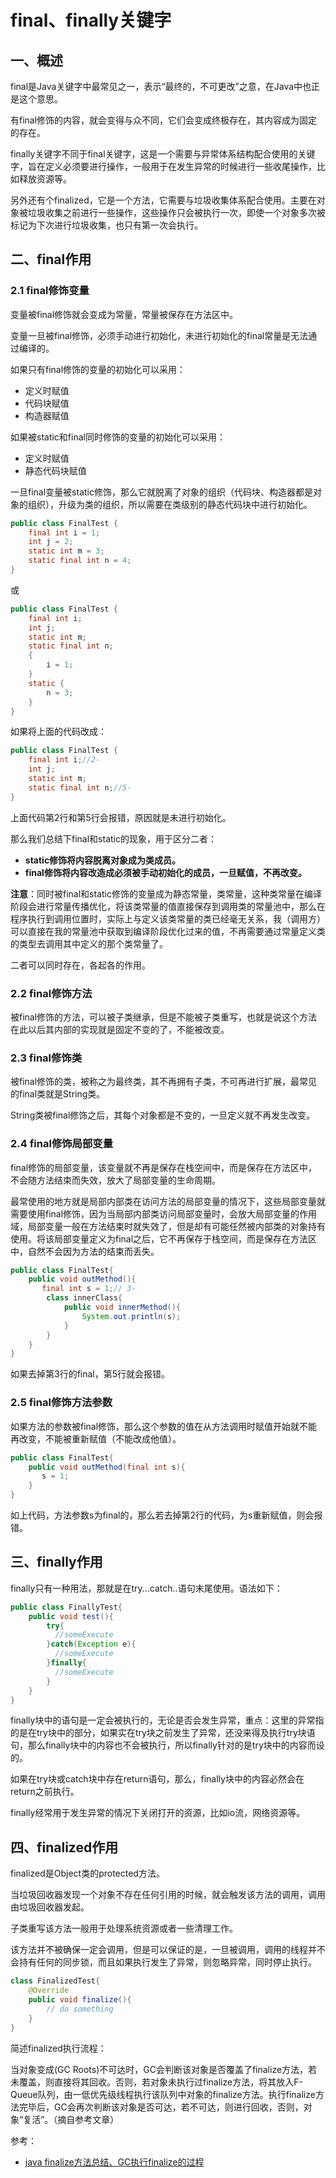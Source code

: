 # final、finally关键字
## 一、概述
final是Java关键字中最常见之一，表示“最终的，不可更改”之意，在Java中也正是这个意思。

有final修饰的内容，就会变得与众不同，它们会变成终极存在，其内容成为固定的存在。

finally关键字不同于final关键字，这是一个需要与异常体系结构配合使用的关键字，旨在定义必须要进行操作，一般用于在发生异常的时候进行一些收尾操作，比如释放资源等。

另外还有个finalized，它是一个方法，它需要与垃圾收集体系配合使用。主要在对象被垃圾收集之前进行一些操作，这些操作只会被执行一次，即使一个对象多次被标记为下次进行垃圾收集，也只有第一次会执行。
## 二、final作用
### 2.1 final修饰变量
变量被final修饰就会变成为常量，常量被保存在方法区中。

变量一旦被final修饰，必须手动进行初始化，未进行初始化的final常量是无法通过编译的。

如果只有final修饰的变量的初始化可以采用：
- 定义时赋值
- 代码块赋值
- 构造器赋值

如果被static和final同时修饰的变量的初始化可以采用：
- 定义时赋值
- 静态代码块赋值

一旦final变量被static修饰，那么它就脱离了对象的组织（代码块、构造器都是对象的组织），升级为类的组织，所以需要在类级别的静态代码块中进行初始化。
```java
public class FinalTest {
    final int i = 1;
    int j = 2;
    static int m = 3;
    static final int n = 4;
}
```
或
```java
public class FinalTest {
    final int i;
    int j;
    static int m;
    static final int n;
    {
        i = 1;
    }
    static {
        n = 3;
    }
}
```
如果将上面的代码改成：
```java
public class FinalTest {
    final int i;//2-
    int j;
    static int m;
    static final int n;//5-
}
```
上面代码第2行和第5行会报错，原因就是未进行初始化。

那么我们总结下final和static的现象，用于区分二者：
- **static修饰将内容脱离对象成为类成员。**
- **final修饰将内容改造成必须被手动初始化的成员，一旦赋值，不再改变。**

**注意**：同时被final和static修饰的变量成为静态常量，类常量，这种类常量在编译阶段会进行常量传播优化，将该类常量的值直接保存到调用类的常量池中，那么在程序执行到调用位置时，实际上与定义该类常量的类已经毫无关系，我（调用方）可以直接在我的常量池中获取到编译阶段优化过来的值，不再需要通过常量定义类的类型去调用其中定义的那个类常量了。

二者可以同时存在，各起各的作用。
### 2.2 final修饰方法
被final修饰的方法，可以被子类继承，但是不能被子类重写，也就是说这个方法在此以后其内部的实现就是固定不变的了，不能被改变。
### 2.3 final修饰类
被final修饰的类，被称之为最终类，其不再拥有子类，不可再进行扩展，最常见的final类就是String类。

String类被final修饰之后，其每个对象都是不变的，一旦定义就不再发生改变。
### 2.4 final修饰局部变量
final修饰的局部变量，该变量就不再是保存在栈空间中，而是保存在方法区中，不会随方法结束而失效，放大了局部变量的生命周期。

最常使用的地方就是局部内部类在访问方法的局部变量的情况下，这些局部变量就需要使用final修饰，因为当局部内部类访问局部变量时，会放大局部变量的作用域，局部变量一般在方法结束时就失效了，但是却有可能任然被内部类的对象持有使用。将该局部变量定义为final之后，它不再保存于栈空间，而是保存在方法区中，自然不会因为方法的结束而丢失。
```java
public class FinalTest{
    public void outMethod(){
       final int s = 1;// 3-
        class innerClass{
            public void innerMethod(){
                System.out.println(s);
            }
        }
    }
}
```
如果去掉第3行的final，第5行就会报错。
### 2.5 final修饰方法参数
如果方法的参数被final修饰，那么这个参数的值在从方法调用时赋值开始就不能再改变，不能被重新赋值（不能改成他值）。
```java
public class FinalTest{
    public void outMethod(final int s){
       s = 1;
    }
}
```
如上代码，方法参数s为final的，那么若去掉第2行的代码，为s重新赋值，则会报错。
## 三、finally作用
finally只有一种用法，那就是在try...catch..语句末尾使用。语法如下：
```java
public class FinallyTest{
    public void test(){
        try{
          //someExecute
        }catch(Exception e){
          //someExecute
        }finally{
          //someExecute
        }
    }
}
```
finally块中的语句是一定会被执行的，无论是否会发生异常，重点：这里的异常指的是在try块中的部分，如果实在try块之前发生了异常，还没来得及执行try块语句，那么finally块中的内容也不会被执行，所以finally针对的是try块中的内容而设的。

如果在try块或catch块中存在return语句，那么，finally块中的内容必然会在return之前执行。

finally经常用于发生异常的情况下关闭打开的资源，比如io流，网络资源等。
## 四、finalized作用
finalized是Object类的protected方法。

当垃圾回收器发现一个对象不存在任何引用的时候，就会触发该方法的调用，调用由垃圾回收器发起。

子类重写该方法一般用于处理系统资源或者一些清理工作。

该方法并不被确保一定会调用，但是可以保证的是，一旦被调用，调用的线程并不会持有任何的同步锁，而且如果执行发生了异常，则忽略异常，同时停止执行。
```java
class FinalizedTest{
    @Override
    public void finalize(){
        // do something
    }
}
```
简述finalized执行流程：

当对象变成(GC Roots)不可达时，GC会判断该对象是否覆盖了finalize方法，若未覆盖，则直接将其回收。否则，若对象未执行过finalize方法，将其放入F-Queue队列，由一低优先级线程执行该队列中对象的finalize方法。执行finalize方法完毕后，GC会再次判断该对象是否可达，若不可达，则进行回收，否则，对象“复活”。（摘自参考文章）

参考：
- [java finalize方法总结、GC执行finalize的过程](https://www.cnblogs.com/Smina/p/7189427.html)
